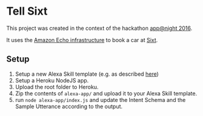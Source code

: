 # Tell Sixt

This project was created in the context of the hackathon [app@night 2016](https://www.appatnight.de/).

It uses the [Amazon Echo infrastructure](https://developer.amazon.com/edw/home.html#/) to book a car at [Sixt](https://www.sixt.de).

## Setup

1. Setup a new Alexa Skill template (e.g. as described [here](https://developer.amazon.com/public/community/post/TxKALMUNLHZPAP/New-Alexa-Skills-Kit-Template:-Step-by-Step-Guide-to-Build-a-How-To-Skill))
2. Setup a Heroku NodeJS app.
3. Upload the root folder to Heroku.
4. Zip the contents of `alexa-app/` and upload it to your Alexa Skill template.
5. run `node alexa-app/index.js` and update the Intent Schema and the Sample Utterance according to the output.